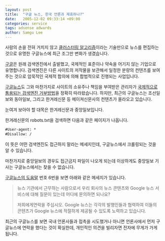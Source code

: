 ```yaml
---
layout: post
title:  "구글 뉴스, 한국 언론과 제휴하나?"
date:   2005-12-02 09:33:14 +09:00
categories: service
tags: adsense adwards
author: Samgu Lee
---
```

사람의 손을 전혀 거치지 않고 [클러스터링 알고리즘](http://www.google.co.kr/search?hl=ko&#038;q=%ED%81%B4%EB%9F%AC%EC%8A%A4%ED%84%B0%EB%A7%81%EC%95%8C%EA%B3%A0%EB%A6%AC%EC%A6%98&#038;lr=lang_ko)이라는 기술만으로 뉴스를 편집하는것으로 유명한 구글뉴스에 최근 조그만 변화가 생겼습니다.

[구글](http://www.google.com/)은 원래 검색엔진에서 출발했고, 국제적인 표준이나 약속을 어기지 않는 기업으로 유명합니다. 검색엔진은 다른 사이트의 저작물을 보관해서 일정한 분량의 컨텐츠를 보여주는 것으로 암묵적인 국제적 합의에 의해 합법적으로 진행되는 사업입니다.

[구글뉴스](http://news.google.co.kr/)도 그와 마찬가지로 사이트의 소유주나 책임을 부여받은 관리자가 [국제적으로 통용되는 검색엔진 거부방법](http://www.robotstxt.org/wc/robots.html)을 정확히 따라왔습니다. 하지만, 최근의 구글뉴스는 조선일보와 동아일보, 그리고 한겨레신문 등 메이져신문사의 컨텐츠가 올라오고 있습니다.

눈여겨 보아야 할 대목은 한겨레신문과 중앙일보입니다.

한겨레신문의 robots.txt을 검색하면 다음과 같은 페이지가 나옵니다.

```txt
#User-agent: *
#Disallow: /
```

이 뜻은 어떤 검색엔진도 접근하지 말라는 메세지인데, 구글뉴스에서 크롤링되는 것을 알 수 있습니다.

마찬가지로 중앙일보의 경우도 접근금지 파일이 나오게 되는데 이상하게도 중앙일보 기사는 구글뉴스에서는 찾을 수 없습니다.

[구글뉴스의 도움말](http://news.google.co.kr/intl/ko_kr/about_google_news.html) 번호 6번을 보면 아래와 같은 메세지가 있습니다.

> 뉴스 기관에서 근무하는 사람으로서 우리 회사의 뉴스 콘텐츠와 Google 뉴스 서비스에 대해 질문이 있는데 어디에 문의하면 되나요?
> 
> 저희에게연락을 주십시오. Google 뉴스는 각각의 발행인들과 협력하여 이들의 콘텐츠가 Google 뉴스에 적절하게 제공될 수 있도록 노력하고 있습니다.

최근의 구글뉴스를 보면 국내 언론사들과 접촉을 시도했거나 아니면 언론사에서 먼저 구글뉴스에 연락을 했다는 것이 확실한데, 개인적인 의견을 빌리자면 전자에 무게가 가게 됩니다.
